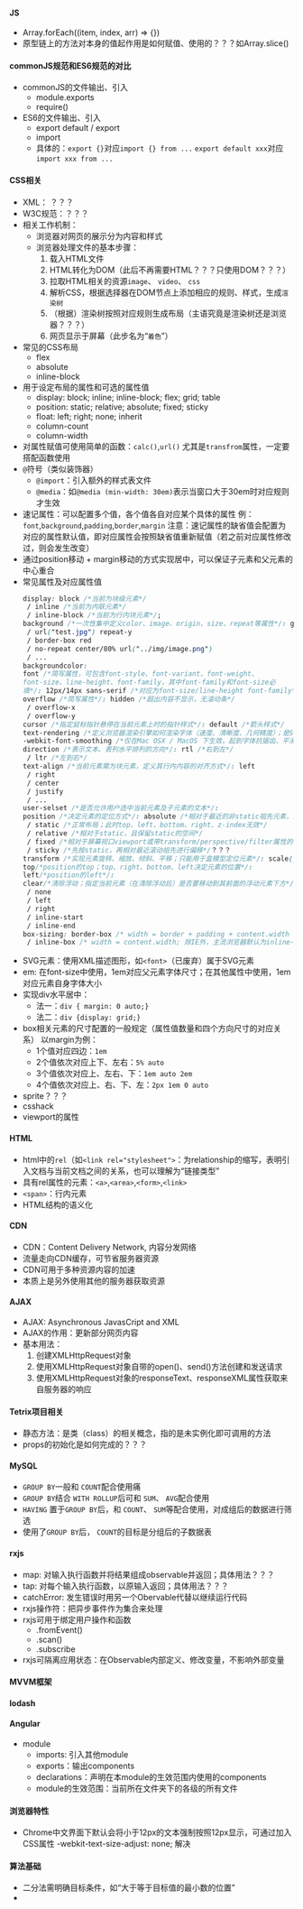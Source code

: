 #### JS
* Array.forEach((item, index, arr) => {})
* 原型链上的方法对本身的值起作用是如何赋值、使用的？？？如Array.slice()

#### commonJS规范和ES6规范的对比
* commonJS的文件输出、引入
  * module.exports
  * require()
* ES6的文件输出、引入
  * export default / export
  * import
  * 具体的：`export {}`对应`import {} from ...`
  `export default xxx`对应`import xxx from ...`

#### CSS相关
* XML： ？？？
* W3C规范：？？？
* 相关工作机制：
  * 浏览器对网页的展示分为内容和样式
  * 浏览器处理文件的基本步骤：
    1. 载入HTML文件
    2. HTML转化为DOM（此后不再需要HTML？？？只使用DOM？？？）
    3. 拉取HTML相关的资源`image`、 `video`、 `css`
    4. 解析CSS，根据选择器在DOM节点上添加相应的规则、样式，生成`渲染树`
    5. （根据）渲染树按照对应规则生成布局（主语究竟是渲染树还是浏览器？？？）
    6. 网页显示于屏幕（此步名为“`着色`”）
* 常见的CSS布局
  * flex
  * absolute
  * inline-block
* 用于设定布局的属性和可选的属性值
  * display: block; inline; inline-block; flex; grid; table
  * position: static; relative; absolute; fixed; sticky
  * float: left; right; none; inherit
  * column-count
  * column-width
* 对属性赋值可使用简单的函数：`calc()`,`url()`
尤其是`transfrom`属性，一定要搭配函数使用
* `@`符号（类似装饰器）
  * `@import`：引入额外的样式表文件
  * `@media`：如`@media (min-width: 30em)`表示当窗口大于30em时对应规则才生效
* 速记属性：可以配置多个值，各个值各自对应某个具体的属性
例：`font`,`background`,`padding`,`border`,`margin`
注意：速记属性的缺省值会配置为对应的属性默认值，即对应属性会按照缺省值重新赋值（若之前对应属性修改过，则会发生改变）
* 通过position移动 + margin移动的方式实现居中，可以保证子元素和父元素的中心重合
* 常见属性及对应属性值
  ```css
  display: block /*当前为块级元素*/
   / inline /*当前为内联元素*/
   / inline-block /*当前为行内块元素*/;
  background /*一次性集中定义color、image、origin、size、repeat等属性*/: green
   / url("test.jpg") repeat-y
   / border-box red
   / no-repeat center/80% url("../img/image.png")
   / ...
  backgroundcolor:
  font /*简写属性，可包含font-style、font-variant、font-weight、
  font-size、line-height、font-family，其中font-family和font-size必
  填*/: 12px/14px sans-serif /*对应为font-size/line-height font-family*/
  overflow /*简写属性*/: hidden /*超出内容不显示，无滚动条*/
   / overflow-x
   / overflow-y
  cursor /*指定鼠标指针悬停在当前元素上时的指针样式*/: default /*箭头样式*/
  text-rendering /*定义浏览器渲染引擎如何渲染字体（速度、清晰度、几何精度）；是SVG而非标准CSS属性，但多种主流浏览器均支持*/: optimizeLegibility /*绘制文本时注重易读性，可能会使一个单词的字母间隔很小，或者相邻字母连字*/
  -webkit-font-smoothing /*仅在Mac OSX / MacOS 下生效，起到字体抗锯齿、平滑的效果*/:
  direction /*表示文本、表列水平排列的方向*/: rtl /*右到左*/
   / ltr /*左到右*/
  text-align /*当前元素需为块元素，定义其行内内容的对齐方式*/: left
   / right
   / center 
   / justify 
   / ...
  user-selset /*是否允许用户选中当前元素及子元素的文本*/: 
  position /*决定元素的定位方式*/: absolute /*相对于最近的非static祖先元素，且不保留当前元素为static时的空间；若无非static祖先元素，则相对于viewport*/
   / static /*正常布局；此时top、left、bottom、right、z-index无效*/
   / relative /*相对于static，且保留static的空间*/
   / fixed /*相对于屏幕视口viewport或带transform/perspective/filter属性的祖先元素*/
   / sticky /*先按static，再相对最近滚动祖先进行偏移*/？？？
  transform /*实现元素旋转、缩放、倾斜、平移；只能用于盒模型定位元素*/: scale() /*用法：scale(sx);scale(sx, sy)*/
  top/*position的top；top、right、bottom、left决定元素的位置*/:
  left/*position的left*/:
  clear/*清除浮动；指定当前元素（在清除浮动后）是否要移动到其前面的浮动元素下方*/: both /*对应左右浮动*/
   / none
   / left
   / right
   / inline-start
   / inline-end
  box-sizing: border-box /* width = border + padding + content.width */
   / inline-box /* width = content.width; 除IE外，主流浏览器默认为inline-box*/
  ```
* SVG元素：使用XML描述图形，如`<font>`（已废弃）属于SVG元素
* em: 在font-size中使用，1em对应父元素字体尺寸；在其他属性中使用，1em对应元素自身字体大小
* 实现div水平居中：
  * 法一：`div { margin: 0 auto;}`
  * 法二：`div {display: grid;}`
* box相关元素的尺寸配置的一般规定（属性值数量和四个方向尺寸的对应关系）
以margin为例：
  * 1个值对应四边：`1em`
  * 2个值依次对应上下、左右：`5% auto`
  * 3个值依次对应上、左右、下：`1em auto 2em`
  * 4个值依次对应上、右、下、左：`2px 1em 0 auto`
* sprite？？？
* csshack
* viewport的属性

#### HTML
* html中的`rel`（如`<link rel="stylesheet">`：为relationship的缩写，表明引入文档与当前文档之间的关系，也可以理解为“链接类型”
* 具有rel属性的元素：`<a>`,`<area>`,`<form>`,`<link>`
* `<span>`：行内元素
* HTML结构的语义化

#### CDN
* CDN：Content Delivery Network, 内容分发网络
* 流量走向CDN缓存，可节省服务器资源
* CDN可用于多种资源内容的加速
* 本质上是另外使用其他的服务器获取资源

#### AJAX
* AJAX: Asynchronous JavasCript and XML
* AJAX的作用：更新部分网页内容
* 基本用法：
  1. 创建XMLHttpRequest对象
  2. 使用XMLHttpRequest对象自带的open()、send()方法创建和发送请求
  3. 使用XMLHttpRequest对象的responseText、responseXML属性获取来自服务器的响应

#### Tetrix项目相关
* 静态方法：是类（class）的相关概念，指的是未实例化即可调用的方法
* props的初始化是如何完成的？？？

#### MySQL
* `GROUP BY`一般和 `COUNT`配合使用痛
* `GROUP BY`结合 `WITH ROLLUP`后可和 `SUM`、 `AVG`配合使用
* `HAVING` 置于`GROUP BY`后，和 `COUNT`、 `SUM`等配合使用，对成组后的数据进行筛选
* 使用了`GROUP BY`后， `COUNT`的目标是分组后的子数据表

#### rxjs
* map: 对输入执行函数并将结果组成observable并返回；具体用法？？？
* tap: 对每个输入执行函数，以原输入返回；具体用法？？？
* catchError: 发生错误时用另一个Obervable代替以继续运行代码
* rxjs操作符：把异步事件作为集合来处理
* rxjs可用于绑定用户操作和函数
  * .fromEvent()
  * .scan()
  * .subscribe
*  rxjs可隔离应用状态：在Observable内部定义、修改变量，不影响外部变量


#### MVVM框架

#### lodash

#### Angular
* module
  * imports: 引入其他module
  * exports：输出components
  * declarations：声明在本module的生效范围内使用的components
  * module的生效范围：当前所在文件夹下的各级的所有文件


#### 浏览器特性
* Chrome中文界面下默认会将小于12px的文本强制按照12px显示，可通过加入CSS属性 -webkit-text-size-adjust: none; 解决

#### 算法基础
* 二分法需明确目标条件，如“大于等于目标值的最小数的位置”
* 